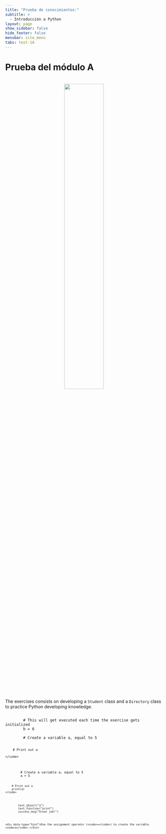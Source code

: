 ```yaml
---
title: "Prueba de conocimientos:"
subtitle: >
  - Introducción a Python
layout: page
show_sidebar: false
hide_footer: false
menubar: site_menu
tabs: test-1A
---
```


# Prueba del módulo A

<br>
<center>
    <img width="50%" src="https://www.python.org/static/community_logos/python-logo-generic.svg">
</center>

The exercises consists on developing a `Student` class and a `Directory` class to practice Python developing knowledge.

<div data-datacamp-exercise data-lang="python" height="1000">
	<code data-type="pre-exercise-code">
		# This will get executed each time the exercise gets initialized
		b = 6
	</code>
	<code data-type="sample-code">
		# Create a variable a, equal to 5


		# Print out a

	</code>
	
  <code data-type="solution">
		# Create a variable a, equal to 5
		a = 5

		# Print out a
		print(a)
	</code>
	
  <code data-type="sct">
		test_object("a")
		test_function("print")
		success_msg("Great job!")
	</code>

	<div data-type="hint">Use the assignment operator (<code>=</code>) to create the variable <code>a</code>.</div>
</div>

